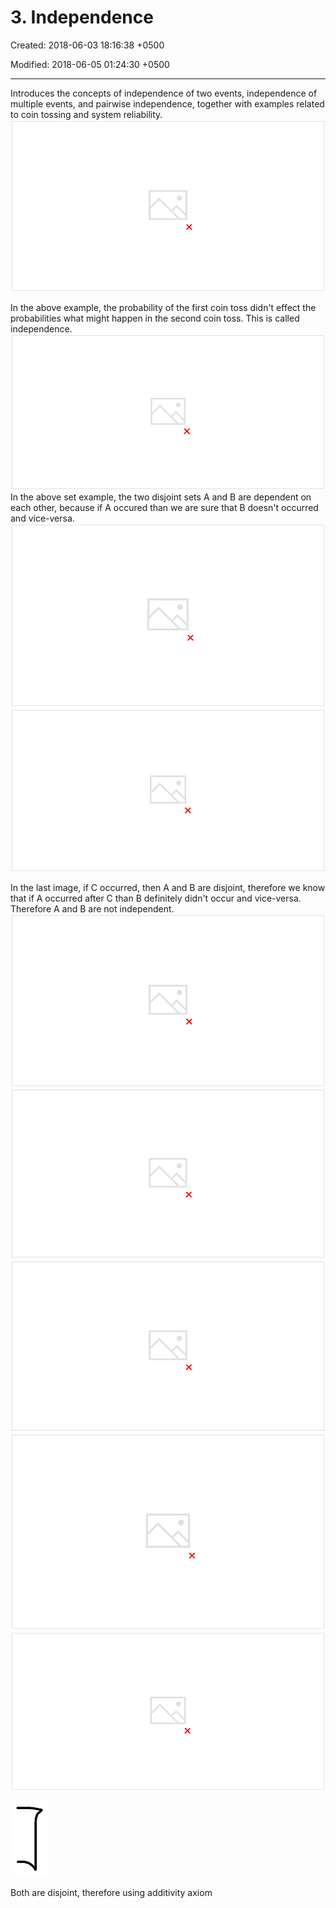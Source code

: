 # 3. Independence

Created: 2018-06-03 18:16:38 +0500

Modified: 2018-06-05 01:24:30 +0500

---

Introduces the concepts of independence of two events, independence of multiple events, and pairwise independence, together with examples related to coin tossing and system reliability.
![image](media/Intro---Syllabus_3.-Independence-image1.png)

In the above example, the probability of the first coin toss didn't effect the probabilities what might happen in the second coin toss. This is called independence.
![image](media/Intro---Syllabus_3.-Independence-image2.png)
In the above set example, the two disjoint sets A and B are dependent on each other, because if A occured than we are sure that B doesn't occurred and vice-versa.
![image](media/Intro---Syllabus_3.-Independence-image3.png)
![image](media/Intro---Syllabus_3.-Independence-image4.png)

In the last image, if C occurred, then A and B are disjoint, therefore we know that if A occurred after C than B definitely didn't occur and vice-versa. Therefore A and B are not independent.
![image](media/Intro---Syllabus_3.-Independence-image5.png)
![image](media/Intro---Syllabus_3.-Independence-image6.png)
![image](media/Intro---Syllabus_3.-Independence-image7.png)
![image](media/Intro---Syllabus_3.-Independence-image8.png)
![image](media/Intro---Syllabus_3.-Independence-image9.png)

![](media/Intro---Syllabus_3.-Independence-image10.png)

Both are disjoint, therefore using additivity axiom

